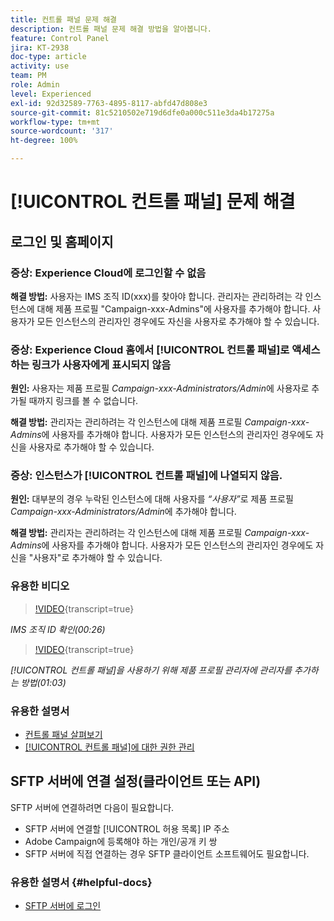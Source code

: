 ```yaml
---
title: 컨트롤 패널 문제 해결
description: 컨트롤 패널 문제 해결 방법을 알아봅니다.
feature: Control Panel
jira: KT-2938
doc-type: article
activity: use
team: PM
role: Admin
level: Experienced
exl-id: 92d32589-7763-4895-8117-abfd47d808e3
source-git-commit: 81c5210502e719d6dfe0a000c511e3da4b17275a
workflow-type: tm+mt
source-wordcount: '317'
ht-degree: 100%

---
```


# [!UICONTROL 컨트롤 패널] 문제 해결

## 로그인 및 홈페이지

### 증상: Experience Cloud에 로그인할 수 없음

**해결 방법:**
사용자는 IMS 조직 ID(xxx)를 찾아야 합니다. 관리자는 관리하려는 각 인스턴스에 대해 제품 프로필 &quot;Campaign-xxx-Admins&quot;에 사용자를 추가해야 합니다. 사용자가 모든 인스턴스의 관리자인 경우에도 자신을 사용자로 추가해야 할 수 있습니다.

### 증상: Experience Cloud 홈에서 [!UICONTROL 컨트롤 패널]로 액세스하는 링크가 사용자에게 표시되지 않음

**원인:**
사용자는 제품 프로필 _Campaign-xxx-Administrators/Admin_&#x200B;에 사용자로 추가될 때까지 링크를 볼 수 없습니다.

**해결 방법:**
관리자는 관리하려는 각 인스턴스에 대해 제품 프로필 _Campaign-xxx-Admins_&#x200B;에 사용자를 추가해야 합니다. 사용자가 모든 인스턴스의 관리자인 경우에도 자신을 사용자로 추가해야 할 수 있습니다.

### 증상: 인스턴스가 [!UICONTROL 컨트롤 패널]에 나열되지 않음.

**원인:** 대부분의 경우 누락된 인스턴스에 대해 사용자를 *“사용자”*&#x200B;로 제품 프로필 _Campaign-xxx-Administrators/Admin_&#x200B;에 추가해야 합니다.

**해결 방법:** 관리자는 관리하려는 각 인스턴스에 대해 제품 프로필 _Campaign-xxx-Admins_&#x200B;에 사용자를 추가해야 합니다. 사용자가 모든 인스턴스의 관리자인 경우에도 자신을 &quot;사용자&quot;로 추가해야 할 수 있습니다.

### 유용한 비디오

>[!VIDEO](https://video.tv.adobe.com/v/27183?learn=on){transcript=true}

*IMS 조직 ID 확인(00:26)*

>[!VIDEO](https://video.tv.adobe.com/v/27147?learn=on){transcript=true}

*[!UICONTROL 컨트롤 패널]을 사용하기 위해 제품 프로필 관리자에 관리자를 추가하는 방법(01:03)*

### 유용한 설명서

* [컨트롤 패널 살펴보기](https://experienceleague.adobe.com/docs/control-panel/using/control-panel-home.html?lang=ko)
* [[!UICONTROL 컨트롤 패널]에 대한 권한 관리](https://experienceleague.adobe.com/docs/control-panel/using/control-panel-home.html?lang=ko)

## SFTP 서버에 연결 설정(클라이언트 또는 API)

SFTP 서버에 연결하려면 다음이 필요합니다.

* SFTP 서버에 연결할 [!UICONTROL 허용 목록] IP 주소
* Adobe Campaign에 등록해야 하는 개인/공개 키 쌍
* SFTP 서버에 직접 연결하는 경우 SFTP 클라이언트 소프트웨어도 필요합니다.

### 유용한 설명서 {#helpful-docs}

* [SFTP 서버에 로그인](https://experienceleague.adobe.com/docs/control-panel/using/control-panel-home.html?lang=ko)
